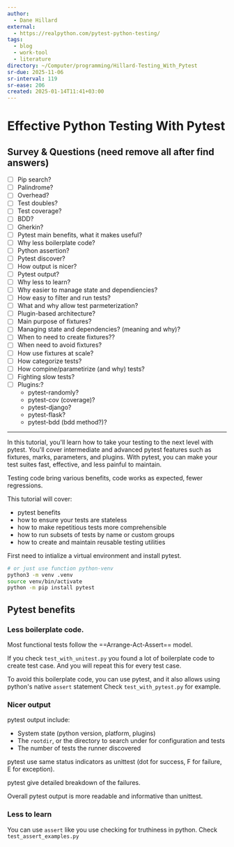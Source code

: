 ```yaml
---
author:
  - Dane Hillard
external:
  - https://realpython.com/pytest-python-testing/
tags:
  - blog
  - work-tool
  - literature
directory: ~/Computer/programming/Hillard-Testing_With_Pytest
sr-due: 2025-11-06
sr-interval: 119
sr-ease: 206
created: 2025-01-14T11:41+03:00
---
```


# Effective Python Testing With Pytest

## Survey & Questions (need remove all after find answers)

- [ ] Pip search?
- [ ] Palindrome?
- [ ] Overhead?
- [ ] Test doubles?
- [ ] Test coverage?
- [ ] BDD?
- [ ] Gherkin?
- [ ] Pytest main benefits, what it makes useful?
- [ ] Why less boilerplate code?
- [ ] Python assertion?
- [ ] Pytest discover?
- [ ] How output is nicer?
- [ ] Pytest output?
- [ ] Why less to learn?
- [ ] Why easier to manage state and dependiencies?
- [ ] How easy to filter and run tests?
- [ ] What and why allow test parmeterization?
- [ ] Plugin-based architecture?
- [ ] Main purpose of fixtures?
- [ ] Managing state and dependencies? (meaning and why)?
- [ ] When to need to create fixtures??
- [ ] When need to avoid fixtures?
- [ ] How use fixtures at scale?
- [ ] How categorize tests?
- [ ] How compine/parametirize (and why) tests?
- [ ] Fighting slow tests?
- [ ] Plugins:?
    - pytest-randomly?
    - pytest-cov (coverage)?
    - pytest-django?
    - pytest-flask?
    - pytest-bdd (bdd method?)?

---

In this tutorial, you'll learn how to take your testing to the next level with pytest. You'll cover intermediate and advanced pytest features such as fixtures, marks, parameters, and plugins. With pytest, you can make your test suites fast, effective, and less painful to maintain.

Testing code bring various benefits, code works as expected, fewer regressions.

This tutorial will cover:

- pytest benefits
- how to ensure your tests are stateless
- how to make repetitious tests more comprehensible
- how to run subsets of tests by name or custom groups
- how to create and maintain reusable testing utilities

First need to intialize a virtual environment and install pytest.

```bash
# or just use function python-venv
python3 -m venv .venv
source venv/bin/activate
python -m pip install pytest
```

## Pytest benefits

### Less boilerplate code.

Most functional tests follow the ==Arrange-Act-Assert== model.

If you check `test_with_unitest.py` you found a lot of boilerplate code to create test case. And you will repeat this for every test case.

To avoid this boilerplate code, you can use pytest, and it also allows using python's native `assert` statement Check `test_with_pytest.py` for example.

### Nicer output

pytest output include:

- System state (python version, platform, plugins)
- The `rootdir`, or the directory to search under for configuration and tests
- The number of tests the runner discovered

pytest use same status indicators as unittest (dot for success, F for failure, E for exception).

pytest give detailed breakdown of the failures.

Overall pytest output is more readable and informative than unittest.

### Less to learn

You can use `assert` like you use checking for truthiness in python. Check `test_assert_examples.py`
